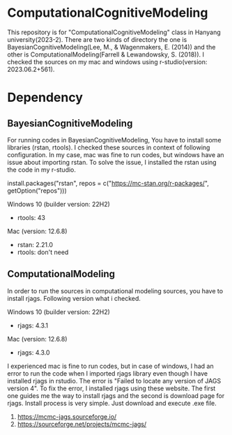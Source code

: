 # ComputationalCognitiveModeling
This repository is for "ComputationalCognitiveModeling" class in Hanyang university(2023-2). There are two kinds of directory the one is BayesianCognitiveModeling(Lee, M., & Wagenmakers, E. (2014)) and the other is ComputationalModeling(Farrell & Lewandowsky, S. (2018)).  I checked the sources on my mac and windows using r-studio(version: 2023.06.2+561). 

# Dependency

## BayesianCognitiveModeling
For running codes in BayesianCognitiveModeling, You have to install some libraries (rstan, rtools). I checked these sources in context of following configuration. In my case, mac was fine to run codes, but windows have an issue about importing rstan. To solve the issue, I installed the rstan using the code in my r-studio. 

install.packages("rstan", repos = c("https://mc-stan.org/r-packages/", getOption("repos")))

Windows 10 (builder version: 22H2)
- rtools: 43
  
Mac (version: 12.6.8)
- rstan: 2.21.0
- rtools: don't need
  
## ComputationalModeling

In order to run the sources in computational modeling sources, you have to install rjags. Following version what i checked.

Windows 10 (builder version: 22H2)
- rjags: 4.3.1
  
Mac (version: 12.6.8)
- rjags: 4.3.0

I experienced mac is fine to run codes, but in case of windows, I had an error to run the code when I imported rjags library even though I have installed rjags in rstudio. The error is "Failed to locate any version of JAGS version 4". To fix the error, I installed rjags using these website. The first one guides me the way to install rjags and the second is download page for rjags. Install process is very simple. Just download and execute .exe file. 

1. https://mcmc-jags.sourceforge.io/
2. https://sourceforge.net/projects/mcmc-jags/


